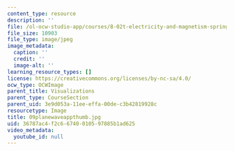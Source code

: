 ```yaml
---
content_type: resource
description: ''
file: /ol-ocw-studio-app/courses/8-02t-electricity-and-magnetism-spring-2005/36787ac4f2c66740010597885b1ad625_09planewaveappthumb.jpg
file_size: 10903
file_type: image/jpeg
image_metadata:
  caption: ''
  credit: ''
  image-alt: ''
learning_resource_types: []
license: https://creativecommons.org/licenses/by-nc-sa/4.0/
ocw_type: OCWImage
parent_title: Visualizations
parent_type: CourseSection
parent_uid: 3e9d053a-11ee-effa-00de-c3b42819928c
resourcetype: Image
title: 09planewaveappthumb.jpg
uid: 36787ac4-f2c6-6740-0105-97885b1ad625
video_metadata:
  youtube_id: null
---
```


